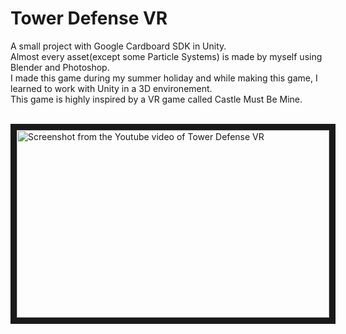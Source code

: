 # Tower Defense VR


<p>A small project with Google Cardboard SDK in Unity.<br>
Almost every asset(except some Particle Systems) is made by myself using Blender and Photoshop.<br>
I made this game during my summer holiday and while making this game, I learned to work with Unity in a 3D environement.<br>
This game is highly inspired by a VR game called Castle Must Be Mine.</p>
<br>
<a href="http://www.youtube.com/watch?feature=player_embedded&v=M54neLiSFv0
" target="_blank"><img src="https://user-images.githubusercontent.com/22680257/30480950-9a4770cc-9a1c-11e7-8c33-6a8557d587c8.png" 
alt="Screenshot from the Youtube video of Tower Defense VR" width="500" height="300" border="10" /></a>

